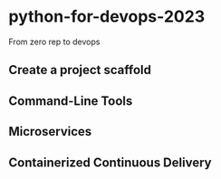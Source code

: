 # python-for-devops-2023
From zero rep to devops

## Create a project scaffold

## Command-Line Tools

## Microservices

## Containerized Continuous Delivery
